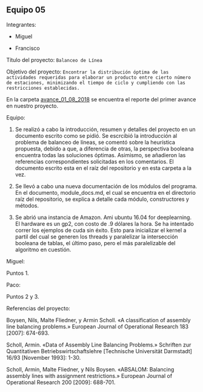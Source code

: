 ## Equipo 05

Integrantes:

* Miguel

* Francisco

Título del proyecto: `Balanceo de Línea`

Objetivo del proyecto: `Encontrar la distribución óptima de las actividades requeridas para elaborar un producto entre cierto número de estaciones, minimizando el tiempo de ciclo y cumpliendo con las restricciones establecidas.`

En la carpeta [avance_01_08_2018](avance_08_05_2018) se encuentra el reporte del primer avance en nuestro proyecto. 

Equipo:


1. Se realizó a cabo la introducción, resumen y detalles del proyecto en un documento escrito como se pidió.
Se escrcibió la introducción al problema de balanceo de líneas, se comentó sobre la heurística propuesta, debido 
a que, a diferencia de otras, la perspectiva booleana encuentra todas las soluciones óptimas. Asimismo, se añadieron las referencias correspondientes solicitadas en los comentarios. El documento escrito esta en el raíz del repositorio y en esta carpeta a la vez.

2. Se llevó a cabo una nueva documentación de los módulos del programa. En el documento, module_docs.md, el cual se encuentra en el directorio raíz del repositorio, se explica a detalle cada módulo, constructores y métodos.

3. Se abrió una instancia de Amazon. Ami ubuntu 16.04 for deeplearning. El hardware es un gp2, con costo de .9 dólares la hora. Se ha intentado correr los ejemplos de cuda sin éxito. Esto para inicializar el kernel a partil del cual se generen los threads y paralelizar la intersección booleana de tablas, el último paso, pero el más paralelizable del algoritmo en cuestión.
	

Miguel: 

Puntos 1.

Paco:

Puntos 2 y 3.


Referencias del proyecto:

Boysen, Nils, Malte Fliedner, y Armin Scholl. «A classification of assembly line balancing
problems.» European Journal of Operational Research 183 [2007]: 674-693.

Scholl, Armin. «Data of Assembly Line Balancing Problems.» Schriften zur Quantitativen
Betriebswirtschaftslehre [Technische Universität Darmstadt] 16/93 [November
1993]: 1-30.

Scholl, Armin, Malte Fliedner, y Nils Boysen. «ABSALOM: Balancing assembly lines with
assignment restrictions.» European Journal of Operational Research 200 [2009]:
688-701.


